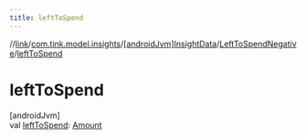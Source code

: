 ```yaml
---
title: leftToSpend
---
```

//[link](../../../../index.html)/[com.tink.model.insights](../../index.html)/[[androidJvm]InsightData](../index.html)/[LeftToSpendNegative](index.html)/[leftToSpend](left-to-spend.html)



# leftToSpend



[androidJvm]\
val [leftToSpend](left-to-spend.html): [Amount](../../../com.tink.model.misc/[android-jvm]-amount/index.html)




